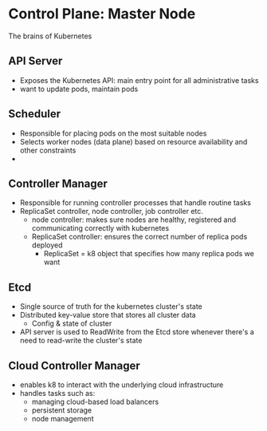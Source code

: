 # Control Plane: Master Node
The brains of Kubernetes

## API Server
- Exposes the Kubernetes API: main entry point for all administrative tasks
- want to update pods, maintain pods

## Scheduler 
- Responsible for placing pods on the most suitable nodes
- Selects worker nodes (data plane) based on resource availability and other constraints
- 

## Controller Manager
- Responsible for running controller processes that handle routine tasks
- ReplicaSet controller, node controller, job controller etc.
    - node controller: makes sure nodes are healthy, registered and communicating correctly with kubernetes
    - ReplicaSet controller: ensures the correct number of replica pods deployed
        - ReplicaSet = k8 object that specifies how many replica pods we want

## Etcd
- Single source of truth for the kubernetes cluster's state
- Distributed key-value store that stores all cluster data
    - Config & state of cluster
- API server is used to ReadWrite from the Etcd store whenever there's a need to read-write the cluster's state

## Cloud Controller Manager
- enables k8 to interact with the underlying cloud infrastructure
- handles tasks such as:
    - managing cloud-based load balancers
    - persistent storage
    - node management